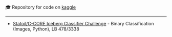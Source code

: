 :mortar_board: Repository for code on [kaggle](https://www.kaggle.com/apletea)

---
* [Statoil/C-CORE Iceberg Classifier Challenge](https://github.com/apletea/kagle/tree/master/Statoil_C-CORE%20Iceberg%20Classifier%20Challenge) - Binary Classification (Images, Python), LB 478/3338
